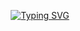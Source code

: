 <p align="center">
  <a href="https://git.io/typing-svg"><img src="https://readme-typing-svg.demolab.com?font=Fira+Code&pause=1000&color=00F716&center=true&multiline=true&random=true&width=435&lines=the+glitched+man+%7C+node+developer;i+make+stuff%2C+thats+it" alt="Typing SVG" /></a>
</p>
